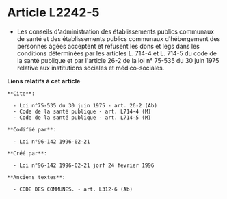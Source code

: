 # Article L2242-5

- Les conseils d'administration des établissements publics communaux de santé et des établissements publics communaux
d'hébergement des personnes âgées acceptent et refusent les dons et legs dans les conditions déterminées par les articles L.
714-4 et L. 714-5 du code de la santé publique et par l'article 26-2 de la loi n° 75-535 du 30 juin 1975 relative aux
institutions sociales et médico-sociales.

**Liens relatifs à cet article**

	**Cite**:

	  - Loi n°75-535 du 30 juin 1975 - art. 26-2 (Ab)
	  - Code de la santé publique - art. L714-4 (M)
	  - Code de la santé publique - art. L714-5 (M)

	**Codifié par**:

	  - Loi n°96-142 1996-02-21

	**Créé par**:

	  - Loi n°96-142 1996-02-21 jorf 24 février 1996

	**Anciens textes**:

	  - CODE DES COMMUNES. - art. L312-6 (Ab)
